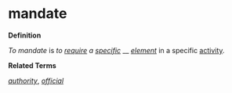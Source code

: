 # mandate

**Definition**

_To mandate_ is _to_ [_require_](https://github.com/gcassel/Modular-Organization-Terminology/blob/master/terms/requirement.md) _a_ [_specific_](https://github.com/gcassel/Modular-Organization-Terminology/blob/master/terms/specific.md) __ [_element_](https://github.com/gcassel/Modular-Organization-Terminology/blob/master/terms/element.md) in a specific [activity](https://github.com/gcassel/Modular-Organization-Terminology/blob/master/terms/activity.md).

**Related Terms**

[_authority_](https://github.com/gcassel/Modular-Organization-Terminology/blob/master/terms/authority.md), [_official_](https://github.com/gcassel/Modular-Organization-Terminology/blob/master/terms/official.md)
